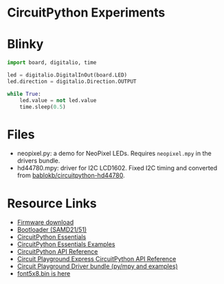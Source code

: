 # CircuitPython Experiments

# Blinky

```python
import board, digitalio, time

led = digitalio.DigitalInOut(board.LED)
led.direction = digitalio.Direction.OUTPUT

while True:
    led.value = not led.value
    time.sleep(0.5)
```

# Files

* neopixel.py: a demo for NeoPixel LEDs. Requires ```neopixel.mpy``` in the drivers bundle.
* hd44780.mpy: driver for I2C LCD1602. Fixed I2C timing and converted from [bablokb/circuitpython-hd44780](https://github.com/bablokb/circuitpython-hd44780).

# Resource Links

* [Firmware download](https://circuitpython.org/downloads)
* [Bootloader (SAMD21/51)](https://github.com/adafruit/uf2-samdx1/releases)
* [CircuitPython Essentials](https://learn.adafruit.com/circuitpython-essentials)
* [CircuitPython Essentials Examples](https://github.com/adafruit/Adafruit_Learning_System_Guides/tree/master/CircuitPython_Essentials)
* [CircuitPython API Reference](https://circuitpython.readthedocs.io/en/latest/docs/index.html)
* [Circuit Playground Express CircuitPython API Reference](https://circuitpython.readthedocs.io/projects/circuitplayground/en/latest/index.html)
* [Circuit Playground Driver bundle (py/mpy and examples)](https://github.com/adafruit/Adafruit_CircuitPython_Bundle/releases)
* [font5x8.bin is here](https://github.com/adafruit/Adafruit_CircuitPython_framebuf/tree/master/examples)
